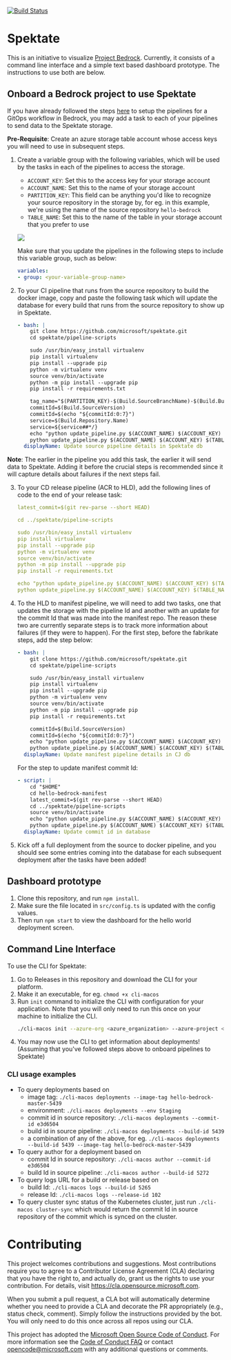 [![Build Status](https://dev.azure.com/epicstuff/bedrock/_apis/build/status/microsoft.spektate?branchName=master)](https://dev.azure.com/epicstuff/bedrock/_build/latest?definitionId=124&branchName=master)

# Spektate

This is an initiative to visualize [Project Bedrock](https://github.com/microsoft/bedrock). Currently, it consists of a command line interface and a simple text based dashboard prototype. The instructions to use both are below.

##  Onboard a Bedrock project to use Spektate

If you have already followed the steps [here](https://github.com/microsoft/bedrock/tree/master/gitops) to setup the pipelines for a GitOps workflow in Bedrock, you may add a task to each of your pipelines to send data to the Spektate storage. 

**Pre-Requisite**: Create an azure storage table account whose access keys you will need to use in subsequent steps.

1. Create a variable group with the following variables, which will be used by the tasks in each of the pipelines to access the storage. 
    - `ACCOUNT_KEY`: Set this to the access key for your storage account
    - `ACCOUNT_NAME`: Set this to the name of your storage account
    - `PARTITION_KEY`: This field can be anything you'd like to recognize your source repository in the storage by, for eg. in this example, we're using the name of the source repository `hello-bedrock`
    - `TABLE_NAME`: Set this to the name of the table in your storage account that you prefer to use

    ![](./images/variable_group.png)

    Make sure that you update the pipelines in the following steps to include this variable group, such as below: 
    ```yaml
    variables:
    - group: <your-variable-group-name>
    ```
2. To your CI pipeline that runs from the source repository to build the docker image, copy and paste the following task which will update the database for every build that runs from the source repository to show up in Spektate.

    ```yaml
    - bash: |
        git clone https://github.com/microsoft/spektate.git
        cd spektate/pipeline-scripts

        sudo /usr/bin/easy_install virtualenv
        pip install virtualenv 
        pip install --upgrade pip
        python -m virtualenv venv
        source venv/bin/activate
        python -m pip install --upgrade pip
        pip install -r requirements.txt

        tag_name="$(PARTITION_KEY)-$(Build.SourceBranchName)-$(Build.BuildId)"
        commitId=$(Build.SourceVersion)
        commitId=$(echo "${commitId:0:7}")
        service=$(Build.Repository.Name)
        service=${service##*/}
        echo "python update_pipeline.py $(ACCOUNT_NAME) $(ACCOUNT_KEY) $(TABLE_NAME) $(PARTITION_KEY) p1 $(Build.BuildId) imageTag $tag_name commitId $commitId service $service"
        python update_pipeline.py $(ACCOUNT_NAME) $(ACCOUNT_KEY) $(TABLE_NAME) $(PARTITION_KEY) p1 $(Build.BuildId) imageTag $tag_name commitId $commitId service $service
      displayName: Update source pipeline details in Spektate db
    ```

**Note**: The earlier in the pipeline you add this task, the earlier it will send data to Spektate. Adding it before the crucial steps is recommended since it will capture details about failures if the next steps fail.

3. To your CD release pipeline (ACR to HLD), add the following lines of code to the end of your release task: 

    ```yaml
    latest_commit=$(git rev-parse --short HEAD)

    cd ../spektate/pipeline-scripts

    sudo /usr/bin/easy_install virtualenv
    pip install virtualenv 
    pip install --upgrade pip
    python -m virtualenv venv
    source venv/bin/activate
    python -m pip install --upgrade pip
    pip install -r requirements.txt

    echo "python update_pipeline.py $(ACCOUNT_NAME) $(ACCOUNT_KEY) $(TABLE_NAME) $(PARTITION_KEY) imageTag $(Build.BuildId) p2 $(Release.ReleaseId) hldCommitId $latest_commit env $(Release.EnvironmentName)"
    python update_pipeline.py $(ACCOUNT_NAME) $(ACCOUNT_KEY) $(TABLE_NAME) $(PARTITION_KEY) imageTag $(Build.BuildId) p2 $(Release.ReleaseId) hldCommitId $latest_commit env $(Release.EnvironmentName)
    ```

4. To the HLD to manifest pipeline, we will need to add two tasks, one that updates the storage with the pipeline Id and another with an update for the commit Id that was made into the manifest repo. The reason these two are currently separate steps is to track more information about failures (if they were to happen). For the first step, before the fabrikate steps, add the step below:

    ```yaml
    - bash: |
        git clone https://github.com/microsoft/spektate.git
        cd spektate/pipeline-scripts

        sudo /usr/bin/easy_install virtualenv
        pip install virtualenv 
        pip install --upgrade pip
        python -m virtualenv venv
        source venv/bin/activate
        python -m pip install --upgrade pip
        pip install -r requirements.txt

        commitId=$(Build.SourceVersion)
        commitId=$(echo "${commitId:0:7}")
        echo "python update_pipeline.py $(ACCOUNT_NAME) $(ACCOUNT_KEY) $(TABLE_NAME) $(PARTITION_KEY) hldCommitId $commitId p3 $(Build.BuildId)"
        python update_pipeline.py $(ACCOUNT_NAME) $(ACCOUNT_KEY) $(TABLE_NAME) $(PARTITION_KEY) hldCommitId $commitId p3 $(Build.BuildId)
      displayName: Update manifest pipeline details in CJ db
    ```

    For the step to update manifest commit Id:
    ```yaml
    - script: |
        cd "$HOME"
        cd hello-bedrock-manifest
        latest_commit=$(git rev-parse --short HEAD)
        cd ../spektate/pipeline-scripts
        source venv/bin/activate
        echo "python update_pipeline.py $(ACCOUNT_NAME) $(ACCOUNT_KEY) $(TABLE_NAME) $(PARTITION_KEY) p3 $(Build.BuildId) manifestCommitId $latest_commit"
        python update_pipeline.py $(ACCOUNT_NAME) $(ACCOUNT_KEY) $(TABLE_NAME) $(PARTITION_KEY) p3 $(Build.BuildId) manifestCommitId $latest_commit
      displayName: Update commit id in database
      ```

5. Kick off a full deployment from the source to docker pipeline, and you should see some entries coming into the database for each subsequent deployment after the tasks have been added! 

## Dashboard prototype

1. Clone this repository, and run `npm install`. 
2. Make sure the file located in `src/config.ts` is updated with the config values. 
3. Then run `npm start` to view the dashboard for the hello world deployment screen.

## Command Line Interface

To use the CLI for Spektate:
1. Go to Releases in this repository and download the CLI for your platform.
2. Make it an executable, for eg. `chmod +x cli-macos`
3. Run `init` command to initialize the CLI with configuration for your application. Note that you will only need to run this once on your machine to initialize the CLI. 
    ```bash
    ./cli-macos init --azure-org <azure_organization> --azure-project <azure_project> --docker-pipeline-id <docker_to_HLD_pipeline_ID> --manifest <manifest_repo_name> --github-manifest-username <github_manifest_repo_username_if_using_github> --hld-pipeline-id <hld_to_manifest_pipeline_ID> --src-pipeline-id <src_to_docker_pipeline_ID> --storage-account-key <storage_account_key> --storage-account-name <storage_account_name> --storage-partition-key <storage_account_partition_key> --storage-table-name <storage_table_name>
    ```
4. You may now use the CLI to get information about deployments! (Assuming that you've followed steps above to onboard pipelines to Spektate)

### CLI usage examples

- To query deployments based on
    - image tag: `./cli-macos deployments --image-tag hello-bedrock-master-5439`
    - environment: `./cli-macos deployments --env Staging`
    - commit id in source repository: `./cli-macos deployments --commit-id e3d6504`
    - build id in source pipeline: `./cli-macos deployments --build-id 5439`
    - a combination of any of the above, for eg. `./cli-macos deployments --build-id 5439 --image-tag hello-bedrock-master-5439`
- To query author for a deployment based on
    - commit Id in source repository: `./cli-macos author --commit-id e3d6504`
    - build Id in source pipeline: `./cli-macos author --build-id 5272`
- To query logs URL for a build or release based on
    - build Id: `./cli-macos logs --build-id 5265`
    - release Id: `./cli-macos logs --release-id 102` 
- To query cluster sync status of the Kubernetes cluster, just run `./cli-macos cluster-sync` which would return the commit Id in source repository of the commit which is synced on the cluster.

# Contributing

This project welcomes contributions and suggestions.  Most contributions require you to agree to a
Contributor License Agreement (CLA) declaring that you have the right to, and actually do, grant us
the rights to use your contribution. For details, visit https://cla.opensource.microsoft.com.

When you submit a pull request, a CLA bot will automatically determine whether you need to provide
a CLA and decorate the PR appropriately (e.g., status check, comment). Simply follow the instructions
provided by the bot. You will only need to do this once across all repos using our CLA.

This project has adopted the [Microsoft Open Source Code of Conduct](https://opensource.microsoft.com/codeofconduct/).
For more information see the [Code of Conduct FAQ](https://opensource.microsoft.com/codeofconduct/faq/) or
contact [opencode@microsoft.com](mailto:opencode@microsoft.com) with any additional questions or comments.
